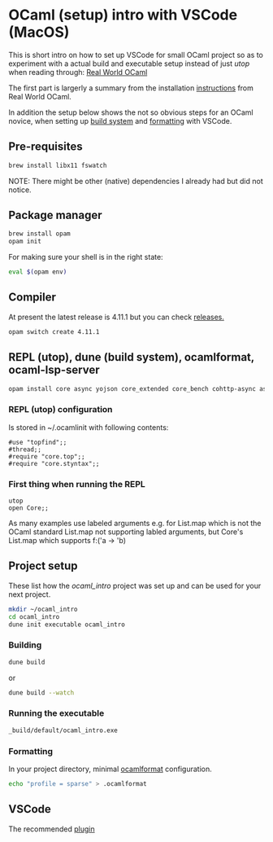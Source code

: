 # OCaml (setup) intro with VSCode (MacOS)

This is short intro on how to set up VSCode for small OCaml project so as
to experiment with a actual build and executable setup instead of just _utop_
when reading through: [Real World OCaml](https://dev.realworldocaml.org/guided-tour.html)

The first part is largerly a summary from the installation
[instructions](https://dev.realworldocaml.org/install.html) from Real World OCaml.

In addition the setup below shows the not so obvious steps for an OCaml novice,
when setting up [build system](https://github.com/ocaml/dune) and [formatting](https://github.com/ocaml-ppx/ocamlformat) with VSCode.

## Pre-requisites

```bash
brew install libx11 fswatch
```

NOTE: There might be other (native) dependencies I already had but did not notice.

## Package manager

```bash
brew install opam
opam init
```

For making sure your shell is in the right state:

```bash
eval $(opam env)
```

## Compiler

At present the latest release is 4.11.1 but you can check [releases.](https://ocaml.org/releases)

```bash
opam switch create 4.11.1
```

## REPL (utop), dune (build system), ocamlformat, ocaml-lsp-server

```bash
opam install core async yojson core_extended core_bench cohttp-async async_graphics cryptokit menhir utop fswatch ocamlformat ocaml-lsp-server
```

### REPL (utop) configuration

Is stored in ~/.ocamlinit with following contents:

```text
#use "topfind";;
#thread;;
#require "core.top";;
#require "core.styntax";;
```

### First thing when running the REPL

```base
utop
open Core;;
```

As many examples use labeled arguments e.g. for List.map which is not the OCaml
standard List.map not supporting labled arguments, but Core's List.map which
supports f:('a -> 'b)

## Project setup

These list how the *ocaml_intro* project was set up and can be used for your
next project.

```bash
mkdir ~/ocaml_intro
cd ocaml_intro
dune init executable ocaml_intro
```

### Building

```bash
dune build
```

or

```bash
dune build --watch
```

### Running the executable

```bash
_build/default/ocaml_intro.exe
```

### Formatting

In your project directory, minimal [ocamlformat](https://github.com/ocaml-ppx/ocamlformat) configuration.

```bash
echo "profile = sparse" > .ocamlformat
```

## VSCode

The recommended [plugin](https://marketplace.visualstudio.com/items?itemName=ocamllabs.ocaml-platform)
